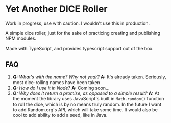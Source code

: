 # Yet Another DICE Roller

Work in progress, use with caution. I wouldn't use this in production.

A simple dice roller, just for the sake of practicing creating and publishing NPM modules.

Made with TypeScript, and provides typescript support out of the box.

## FAQ

1. _**Q:** What's with the name? Why not yadr?_ **A:** It's already taken. Seriously, most dice-rolling names have been taken
2. _**Q:** How do I use it in Node?_ **A:** Coming soon...
3. _**Q:** Why does it return a promise, as opposed to a simple result?_ **A:** At the moment the library uses JavaScript's built in `Math.random()` function to roll the dice, which is by no means truly random. In the future I want to add Random.org's API, which will take some time. It would also be cool to add ability to add a seed, like in Java.
